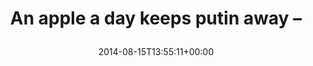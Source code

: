 ---
retweeted: false
source: <a href="http://twitter.com" rel="nofollow">Twitter Web Client</a>
entities:
  hashtags: []
  symbols: []
  user_mentions: []
  urls:
  - url: http://t.co/9RO0d4HQf9
    expanded_url: http://www.bbc.com/news/blogs-trending-28590589
    display_url: bbc.com/news/blogs-tre…
    indices:
    - '34'
    - '56'
display_text_range:
- '0'
- '56'
favorite_count: '0'
id_str: '500279540095397888'
truncated: false
retweet_count: '0'
id: '500279540095397888'
possibly_sensitive: false
created_at: Fri Aug 15 13:55:11 +0000 2014
favorited: false
full_text: An apple a day keeps putin away –
lang: en
quote_url: http://www.bbc.com/news/blogs-trending-28590589
tags:
- pesos/twitter
date: '2014-08-15T13:55:11+00:00'
src: https://twitter.com/bascht/status/500279540095397888
original_url: https://twitter.com/bascht/status/500279540095397888
type: twitter_tweet
text: An apple a day keeps putin away –
title: 'An apple a day keeps putin away –

  '

---